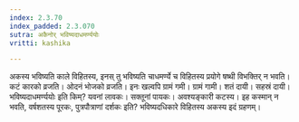 ```yaml
---
index: 2.3.70
index_padded: 2.3.070
sutra: अकैनोर् भविष्यदाधमर्ण्ययोः
vritti: kashika

---
```

अकस्य भविष्यति काले विहितस्य, इनस् तु भविष्यति चाधमर्ण्ये च विहितस्य प्रयोगे षष्थी विभक्तिर् न भवति। कटं कारको व्रजति। ओदनं भोजको व्रजति। इनः खल्वपि ग्रामं गमी। ग्रामं गामी। शतं दायी। सहस्रं दायी। भविष्यदाधमर्ण्ययोः इति किम्? यवनां लावकः। सक्तूनां पायकः। अवश्यङ्कारी कटस्य। इह कस्मान् न भवति, वर्षशतस्य पूरकः, पुत्रपौत्राणां दर्शकः इति? भविष्यदधिकारे विहितस्य अकस्य इदं ग्रहणम्।